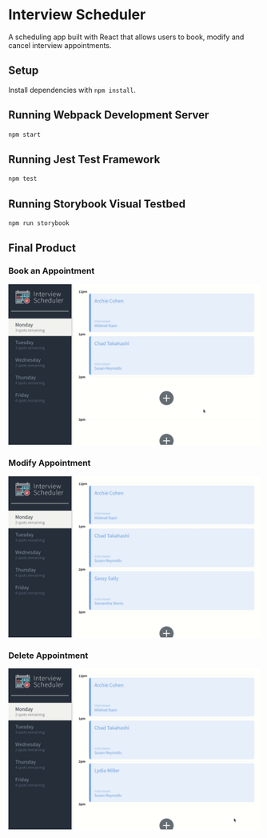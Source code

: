 # Interview Scheduler

A scheduling app built with React that allows users to book, modify and cancel interview appointments.

## Setup

Install dependencies with `npm install`.

## Running Webpack Development Server

```sh
npm start
```

## Running Jest Test Framework

```sh
npm test
```

## Running Storybook Visual Testbed

```sh
npm run storybook
```


## Final Product

### Book an Appointment
![book-appt](https://github.com/arismink/scheduler/blob/master/docs/scheduler%20-%20add%20appointment.gif)

### Modify Appointment
![modify-appt](https://github.com/arismink/scheduler/blob/master/docs/scheduler%20-%20modify%20appointment.gif)

### Delete Appointment
![delete-appt](https://github.com/arismink/scheduler/blob/master/docs/scheduler%20-%20delete%20appointment.gif)
